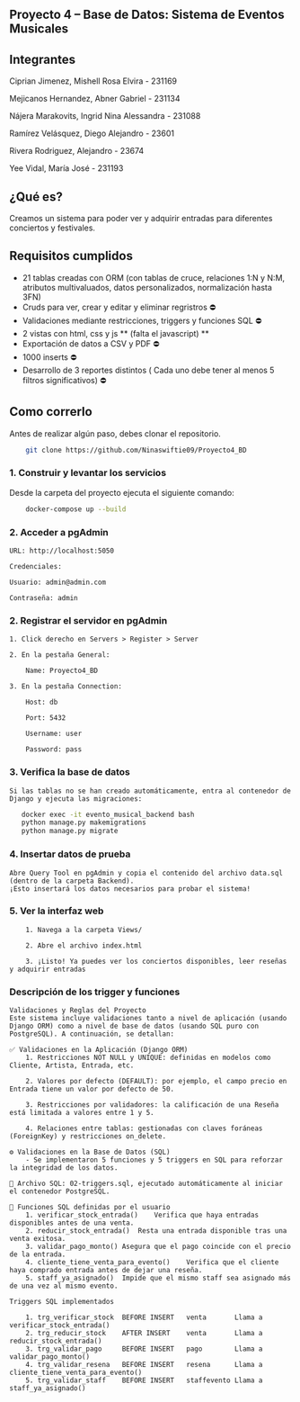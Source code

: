 ## Proyecto 4 – Base de Datos: Sistema de Eventos Musicales

## Integrantes
Ciprian Jimenez, Mishell Rosa Elvira - 231169 

Mejicanos Hernandez, Abner Gabriel - 231134  

Nájera Marakovits, Ingrid Nina Alessandra - 231088 

Ramírez Velásquez, Diego Alejandro - 23601  

Rivera Rodriguez, Alejandro - 23674 

Yee Vidal, María José - 231193 

## ¿Qué es?
Creamos un sistema para poder ver y adquirir entradas para diferentes conciertos y festivales.

## Requisitos cumplidos
- 21 tablas creadas con ORM (con tablas de cruce, relaciones 1:N y N:M, atributos multivaluados, datos personalizados, normalización hasta 3FN) 
- Cruds para ver, crear y editar y eliminar regristros ⛔
- Validaciones mediante restricciones, triggers y funciones SQL ⛔
- 2 vistas con html, css y js ** (falta el javascript) ** 
- Exportación de datos a CSV y PDF ⛔
- 1000 inserts ⛔
- Desarrollo de 3 reportes distintos ( Cada uno debe tener al menos 5 filtros significativos) ⛔

## Como correrlo

Antes de realizar algún paso, debes clonar el repositorio.

```bash
    git clone https://github.com/Ninaswiftie09/Proyecto4_BD
```

### 1. Construir y levantar los servicios

Desde la carpeta del proyecto ejecuta el siguiente comando: 

```bash
    docker-compose up --build
```

### 2. Acceder a pgAdmin

    URL: http://localhost:5050

    Credenciales:

    Usuario: admin@admin.com

    Contraseña: admin

### 2. Registrar el servidor en pgAdmin

    1. Click derecho en Servers > Register > Server

    2. En la pestaña General:

        Name: Proyecto4_BD

    3. En la pestaña Connection:

        Host: db

        Port: 5432

        Username: user

        Password: pass

### 3. Verifica la base de datos

    Si las tablas no se han creado automáticamente, entra al contenedor de Django y ejecuta las migraciones:

 ```bash
    docker exec -it evento_musical_backend bash
    python manage.py makemigrations
    python manage.py migrate
```

### 4. Insertar datos de prueba

    Abre Query Tool en pgAdmin y copia el contenido del archivo data.sql (dentro de la carpeta Backend).
    ¡Esto insertará los datos necesarios para probar el sistema!

### 5. Ver la interfaz web
        1. Navega a la carpeta Views/

        2. Abre el archivo index.html 

        3. ¡Listo! Ya puedes ver los conciertos disponibles, leer reseñas y adquirir entradas 




### Descripción de los trigger y funciones 

    Validaciones y Reglas del Proyecto
    Este sistema incluye validaciones tanto a nivel de aplicación (usando Django ORM) como a nivel de base de datos (usando SQL puro con PostgreSQL). A continuación, se detallan:

    ✅ Validaciones en la Aplicación (Django ORM)
        1. Restricciones NOT NULL y UNIQUE: definidas en modelos como Cliente, Artista, Entrada, etc.

        2. Valores por defecto (DEFAULT): por ejemplo, el campo precio en Entrada tiene un valor por defecto de 50.

        3. Restricciones por validadores: la calificación de una Reseña está limitada a valores entre 1 y 5.

        4. Relaciones entre tablas: gestionadas con claves foráneas (ForeignKey) y restricciones on_delete.

    ⚙️ Validaciones en la Base de Datos (SQL)
        - Se implementaron 5 funciones y 5 triggers en SQL para reforzar la integridad de los datos.

    📄 Archivo SQL: 02-triggers.sql, ejecutado automáticamente al iniciar el contenedor PostgreSQL.

    🧠 Funciones SQL definidas por el usuario
        1. verificar_stock_entrada()	Verifica que haya entradas disponibles antes de una venta.
        2. reducir_stock_entrada()	Resta una entrada disponible tras una venta exitosa.
        3. validar_pago_monto()	Asegura que el pago coincide con el precio de la entrada.
        4. cliente_tiene_venta_para_evento()	Verifica que el cliente haya comprado entrada antes de dejar una reseña.
        5. staff_ya_asignado()	Impide que el mismo staff sea asignado más de una vez al mismo evento.

    Triggers SQL implementados

        1. trg_verificar_stock	BEFORE INSERT	venta	    Llama a verificar_stock_entrada()
        2. trg_reducir_stock	AFTER INSERT	venta	    Llama a reducir_stock_entrada()
        3. trg_validar_pago	    BEFORE INSERT	pago	    Llama a validar_pago_monto()
        4. trg_validar_resena	BEFORE INSERT	resena	    Llama a cliente_tiene_venta_para_evento()
        5. trg_validar_staff	BEFORE INSERT	staffevento	Llama a staff_ya_asignado()





